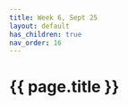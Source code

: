 ```yaml
---
title: Week 6, Sept 25
layout: default
has_children: true
nav_order: 16
---
```


# {{ page.title }}



